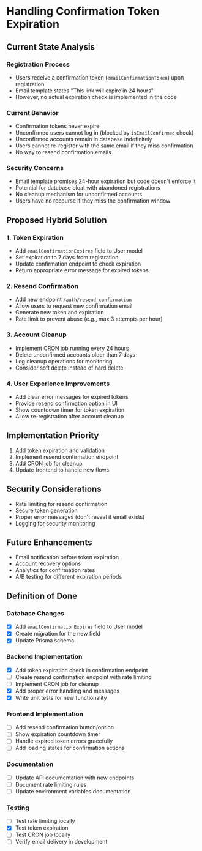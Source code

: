 # Handling Confirmation Token Expiration

## Current State Analysis

### Registration Process

- Users receive a confirmation token (`emailConfirmationToken`) upon registration
- Email template states "This link will expire in 24 hours"
- However, no actual expiration check is implemented in the code

### Current Behavior

- Confirmation tokens never expire
- Unconfirmed users cannot log in (blocked by `isEmailConfirmed` check)
- Unconfirmed accounts remain in database indefinitely
- Users cannot re-register with the same email if they miss confirmation
- No way to resend confirmation emails

### Security Concerns

- Email template promises 24-hour expiration but code doesn't enforce it
- Potential for database bloat with abandoned registrations
- No cleanup mechanism for unconfirmed accounts
- Users have no recourse if they miss the confirmation window

## Proposed Hybrid Solution

### 1. Token Expiration

- Add `emailConfirmationExpires` field to User model
- Set expiration to 7 days from registration
- Update confirmation endpoint to check expiration
- Return appropriate error message for expired tokens

### 2. Resend Confirmation

- Add new endpoint `/auth/resend-confirmation`
- Allow users to request new confirmation email
- Generate new token and expiration
- Rate limit to prevent abuse (e.g., max 3 attempts per hour)

### 3. Account Cleanup

- Implement CRON job running every 24 hours
- Delete unconfirmed accounts older than 7 days
- Log cleanup operations for monitoring
- Consider soft delete instead of hard delete

### 4. User Experience Improvements

- Add clear error messages for expired tokens
- Provide resend confirmation option in UI
- Show countdown timer for token expiration
- Allow re-registration after account cleanup

## Implementation Priority

1. Add token expiration and validation
2. Implement resend confirmation endpoint
3. Add CRON job for cleanup
4. Update frontend to handle new flows

## Security Considerations

- Rate limiting for resend confirmation
- Secure token generation
- Proper error messages (don't reveal if email exists)
- Logging for security monitoring

## Future Enhancements

- Email notification before token expiration
- Account recovery options
- Analytics for confirmation rates
- A/B testing for different expiration periods

## Definition of Done

### Database Changes

- [x] Add `emailConfirmationExpires` field to User model
- [x] Create migration for the new field
- [x] Update Prisma schema

### Backend Implementation

- [x] Add token expiration check in confirmation endpoint
- [ ] Create resend confirmation endpoint with rate limiting
- [ ] Implement CRON job for cleanup
- [x] Add proper error handling and messages
- [x] Write unit tests for new functionality

### Frontend Implementation

- [ ] Add resend confirmation button/option
- [ ] Show expiration countdown timer
- [ ] Handle expired token errors gracefully
- [ ] Add loading states for confirmation actions

### Documentation

- [ ] Update API documentation with new endpoints
- [ ] Document rate limiting rules
- [ ] Update environment variables documentation

### Testing

- [ ] Test rate limiting locally
- [x] Test token expiration
- [ ] Test CRON job locally
- [ ] Verify email delivery in development

